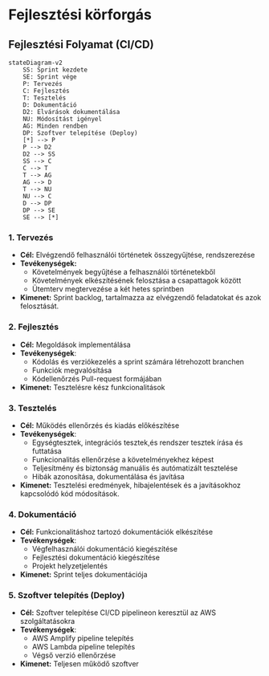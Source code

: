# Fejlesztési körforgás



## Fejlesztési Folyamat (CI/CD)

```mermaid
stateDiagram-v2
    SS: Sprint kezdete
    SE: Sprint vége
    P: Tervezés
    C: Fejlesztés
    T: Tesztelés
    D: Dokumentáció
    D2: Elvárások dokumentálása
    NU: Módosítást igényel
    AG: Minden rendben
    DP: Szoftver telepítése (Deploy)
    [*] --> P
    P --> D2
    D2 --> SS
    SS --> C
    C --> T
    T --> AG
    AG --> D
    T --> NU
    NU --> C
    D --> DP
    DP --> SE
    SE --> [*]
```
### 1. Tervezés
- **Cél:** Elvégzendő felhasználói történetek összegyűjtése, rendszerezése
- **Tevékenységek:**
    - Követelmények begyűjtése a felhasználói történetekből
    - Követelmények elkészítésének felosztása a csapattagok között
    - Ütemterv megtervezése a két hetes sprintben
- **Kimenet:** Sprint backlog, tartalmazza az elvégzendő feladatokat és azok felosztását.

### 2. Fejlesztés
- **Cél:** Megoldások implementálása
- **Tevékenységek**:
    - Kódolás és verziókezelés a sprint számára létrehozott branchen
    - Funkciók megvalósítása
    - Kódellenőrzés Pull-request formájában
- **Kimenet:** Tesztelésre kész funkcionalitások

### 3. Tesztelés
- **Cél:** Működés ellenőrzés és kiadás előkészítése
- **Tevékenységek**:
    - Egységtesztek, integrációs tesztek,és rendszer tesztek írása és futtatása
    - Funkcionalitás ellenőrzése a követelményekhez képest
    - Teljesítmény és biztonság manuális és autómatizált tesztelése
    - Hibák azonosítása, dokumentálása és javítása
- **Kimenet:** Tesztelési eredmények, hibajelentések és a javításokhoz kapcsolódó kód módosítások.

### 4. Dokumentáció
- **Cél:** Funkcionalitáshoz tartozó dokumentációk elkészítése
- **Tevékenységek**:
    - Végfelhasználói dokumentáció kiegészítése
    - Fejlesztési dokumentáció kiegészítése
    - Projekt helyzetjelentés
- **Kimenet:** Sprint teljes dokumentációja

### 5. Szoftver telepítés (Deploy)
- **Cél:** Szoftver telepítése CI/CD pipelineon keresztül az AWS szolgáltatásokra
- **Tevékenységek**:
    - AWS Amplify pipeline telepítés
    - AWS Lambda pipeline telepítés
    - Végső verzió ellenőrzése
- **Kimenet:** Teljesen működő szoftver


